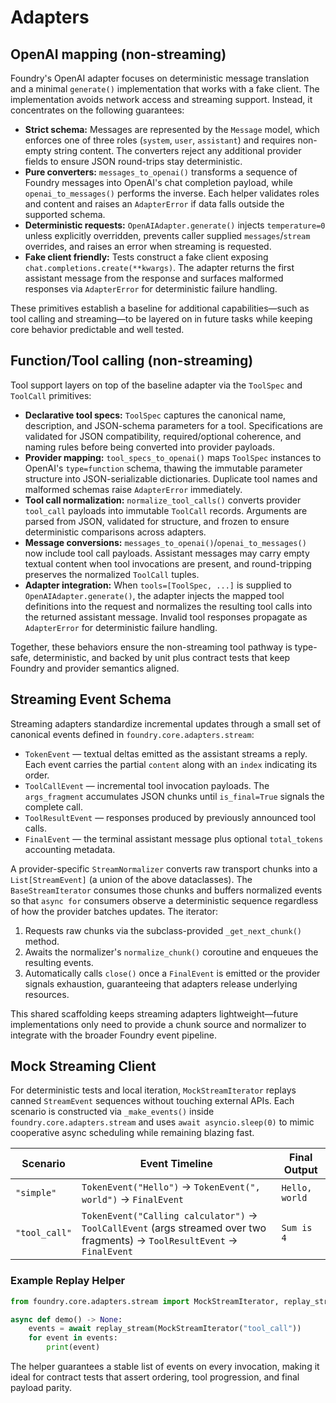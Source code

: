 # Adapters

## OpenAI mapping (non-streaming)

Foundry's OpenAI adapter focuses on deterministic message translation and a
minimal `generate()` implementation that works with a fake client. The
implementation avoids network access and streaming support. Instead, it
concentrates on the following guarantees:

- **Strict schema:** Messages are represented by the `Message` model, which
  enforces one of three roles (`system`, `user`, `assistant`) and requires
  non-empty string content. The converters reject any additional provider
  fields to ensure JSON round-trips stay deterministic.
- **Pure converters:** `messages_to_openai()` transforms a sequence of Foundry
  messages into OpenAI's chat completion payload, while `openai_to_messages()`
  performs the inverse. Each helper validates roles and content and raises an
  `AdapterError` if data falls outside the supported schema.
- **Deterministic requests:** `OpenAIAdapter.generate()` injects
  `temperature=0` unless explicitly overridden, prevents caller supplied
  `messages`/`stream` overrides, and raises an error when streaming is
  requested.
- **Fake client friendly:** Tests construct a fake client exposing
  `chat.completions.create(**kwargs)`. The adapter returns the first assistant
  message from the response and surfaces malformed responses via `AdapterError`
  for deterministic failure handling.

These primitives establish a baseline for additional capabilities—such as tool
calling and streaming—to be layered on in future tasks while keeping core
behavior predictable and well tested.

## Function/Tool calling (non-streaming)

Tool support layers on top of the baseline adapter via the `ToolSpec` and
`ToolCall` primitives:

- **Declarative tool specs:** `ToolSpec` captures the canonical name,
  description, and JSON-schema parameters for a tool. Specifications are
  validated for JSON compatibility, required/optional coherence, and naming
  rules before being converted into provider payloads.
- **Provider mapping:** `tool_specs_to_openai()` maps `ToolSpec` instances to
  OpenAI's `type=function` schema, thawing the immutable parameter structure
  into JSON-serializable dictionaries. Duplicate tool names and malformed
  schemas raise `AdapterError` immediately.
- **Tool call normalization:** `normalize_tool_calls()` converts provider
  `tool_call` payloads into immutable `ToolCall` records. Arguments are parsed
  from JSON, validated for structure, and frozen to ensure deterministic
  comparisons across adapters.
- **Message conversions:** `messages_to_openai()`/`openai_to_messages()` now
  include tool call payloads. Assistant messages may carry empty textual
  content when tool invocations are present, and round-tripping preserves the
  normalized `ToolCall` tuples.
- **Adapter integration:** When `tools=[ToolSpec, ...]` is supplied to
  `OpenAIAdapter.generate()`, the adapter injects the mapped tool definitions
  into the request and normalizes the resulting tool calls into the returned
  assistant message. Invalid tool responses propagate as `AdapterError` for
  deterministic failure handling.

Together, these behaviors ensure the non-streaming tool pathway is type-safe,
deterministic, and backed by unit plus contract tests that keep Foundry and
provider semantics aligned.

## Streaming Event Schema

Streaming adapters standardize incremental updates through a small set of
canonical events defined in `foundry.core.adapters.stream`:

- `TokenEvent` — textual deltas emitted as the assistant streams a reply. Each
  event carries the partial `content` along with an `index` indicating its
  order.
- `ToolCallEvent` — incremental tool invocation payloads. The `args_fragment`
  accumulates JSON chunks until `is_final=True` signals the complete call.
- `ToolResultEvent` — responses produced by previously announced tool calls.
- `FinalEvent` — the terminal assistant message plus optional `total_tokens`
  accounting metadata.

A provider-specific `StreamNormalizer` converts raw transport chunks into a
`List[StreamEvent]` (a union of the above dataclasses). The
`BaseStreamIterator` consumes those chunks and buffers normalized events so that
`async for` consumers observe a deterministic sequence regardless of how the
provider batches updates. The iterator:

1. Requests raw chunks via the subclass-provided `_get_next_chunk()` method.
2. Awaits the normalizer's `normalize_chunk()` coroutine and enqueues the
   resulting events.
3. Automatically calls `close()` once a `FinalEvent` is emitted or the provider
   signals exhaustion, guaranteeing that adapters release underlying resources.

This shared scaffolding keeps streaming adapters lightweight—future
implementations only need to provide a chunk source and normalizer to integrate
with the broader Foundry event pipeline.

## Mock Streaming Client

For deterministic tests and local iteration, `MockStreamIterator` replays canned
`StreamEvent` sequences without touching external APIs. Each scenario is
constructed via `_make_events()` inside `foundry.core.adapters.stream` and uses
`await asyncio.sleep(0)` to mimic cooperative async scheduling while remaining
blazing fast.

| Scenario | Event Timeline | Final Output |
| --- | --- | --- |
| `"simple"` | `TokenEvent("Hello")` → `TokenEvent(", world")` → `FinalEvent` | `Hello, world` |
| `"tool_call"` | `TokenEvent("Calling calculator")` → `ToolCallEvent` (args streamed over two fragments) → `ToolResultEvent` → `FinalEvent` | `Sum is 4` |

### Example Replay Helper

```python
from foundry.core.adapters.stream import MockStreamIterator, replay_stream

async def demo() -> None:
    events = await replay_stream(MockStreamIterator("tool_call"))
    for event in events:
        print(event)
```

The helper guarantees a stable list of events on every invocation, making it
ideal for contract tests that assert ordering, tool progression, and final
payload parity.

